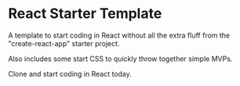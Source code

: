 # React Starter Template

A template to start coding in React without all the extra fluff from the "create-react-app" starter project.

Also includes some start CSS to quickly throw together simple MVPs.

Clone and start coding in React today.
